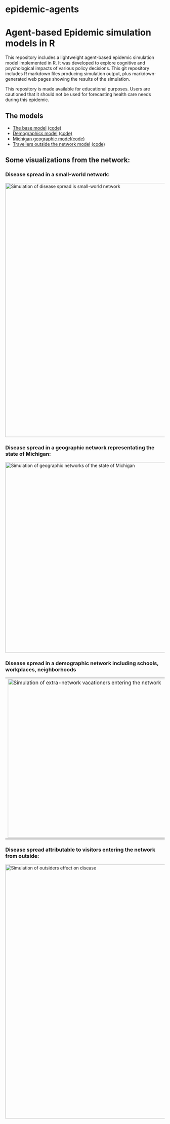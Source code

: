 # epidemic-agents

Agent-based Epidemic simulation models in R
======

This repository includes a lightweight agent-based epidemic simulation model implemented in R. It was developed to explore cognitive and psychological impacts of various policy decisions.  This git repository includes R markdown files producing simulation output, plus markdown-generated web pages showing the results of the simulation.

This repository is made available for educational purposes. Users are cautioned that it should not be used for forecasting health care needs during this epidemic.

## The models

* [The base model](https://stmueller.github.io/epidemic-agents/web/epidemic-model-base.html)  [(code)](https://github.com/stmueller/epidemic-agents/blob/master/models/epidemic-model-base.Rmd)
* [Demographics model](https://stmueller.github.io/epidemic-agents/web/epidemic-demographics.html) [(code)](https://github.com/stmueller/epidemic-agents/blob/master/models/epidemic-demographics.Rmd)
* [Michigan geographic model](https://stmueller.github.io/epidemic-agents/web/epidemic-michigan.html)[(code)](https://github.com/stmueller/epidemic-agents/blob/master/models/epidemic-michigan.Rmd)
* [Travellers outside the network model](https://stmueller.github.io/epidemic-agents/web/epidemic-model-travellers.html) [(code)](https://github.com/stmueller/epidemic-agents/blob/master/models/epidemic-model-travellers.Rmd)


## Some visualizations from the network:

### Disease spread in a small-world network:
 <img src="/web/support_files/figure-html-base/base.gif" width=800 alt="Simulation of disease spread is small-world network">

### Disease spread in a geographic network representating the state of Michigan:
 <img src = "/web/support_files/figure-html-michigan/anim2.gif" width=600 alt="Simulation of geographic networks of the state of Michigan">

### Disease spread in a demographic network including schools, workplaces, neighborhoods
<table>
<tr><td><img src = "/web/support_files/figure-html-demo/network.gif" width=500 alt="Simulation of extra-network vacationers entering the network" >
<td><img src = "/web/support_files/figure-html-demo/animation.gif" width=500 alt="Simulation of Demographic networks">
</table>

### Disease spread attributable to visitors entering the network from outside:
<img src="/web/support_files/figure-html-travellers/animation.gif" width=800 alt="Simulation of outsiders effect on disease">
